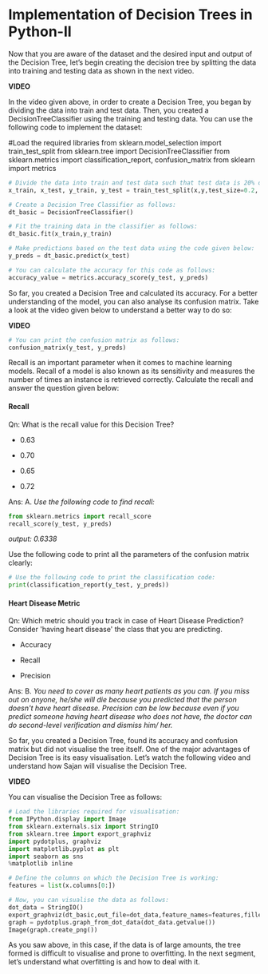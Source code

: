 # Implementation of Decision Trees in Python-II

Now that you are aware of the dataset and the desired input and output of the Decision Tree, let’s begin creating the decision tree by splitting the data into training and testing data as shown in the next video.

**VIDEO**

In the video given above, in order to create a Decision Tree, you began by dividing the data into train and test data. Then, you created a DecisionTreeClassifier using the training and testing data. You can use the following code to implement the dataset:

#Load the required libraries
from sklearn.model_selection import train_test_split
from sklearn.tree import DecisionTreeClassifier
from sklearn.metrics import classification_report, confusion_matrix
from sklearn import metrics

```python
# Divide the data into train and test data such that test data is 20% of the total data as follows:
x_train, x_test, y_train, y_test = train_test_split(x,y,test_size=0.2, random_state=0)

# Create a Decision Tree Classifier as follows:
dt_basic = DecisionTreeClassifier()

# Fit the training data in the classifier as follows:
dt_basic.fit(x_train,y_train)

# Make predictions based on the test data using the code given below:
y_preds = dt_basic.predict(x_test)

# You can calculate the accuracy for this code as follows:
accuracy_value = metrics.accuracy_score(y_test, y_preds)
```

So far, you created a Decision Tree and calculated its accuracy. For a better understanding of the model, you can also analyse its confusion matrix. Take a look at the video given below to understand a better way to do so:

**VIDEO**

```python
# You can print the confusion matrix as follows:
confusion_matrix(y_test, y_preds)
```

Recall is an important parameter when it comes to machine learning models. Recall of a model is also known as its sensitivity and measures the number of times an instance is retrieved correctly. Calculate the recall and answer the question given below:

#### Recall

Qn: What is the recall value for this Decision Tree?

- 0.63

- 0.70

- 0.65

- 0.72

Ans: A. *Use the following code to find recall:*

```python
from sklearn.metrics import recall_score
recall_score(y_test, y_preds)
```

*output: 0.6338*

Use the following code to print all the parameters of the confusion matrix clearly:

```python
# Use the following code to print the classification code:
print(classification_report(y_test, y_preds))
```

#### Heart Disease Metric

Qn: Which metric should you track in case of Heart Disease Prediction? Consider 'having heart disease' the class that you are predicting.

- Accuracy

- Recall

- Precision

Ans: B. *You need to cover as many heart patients as you can. If you miss out on anyone, he/she will die because you predicted that the person doesn't have heart disease. Precision can be low because even if you predict someone having heart disease who does not have, the doctor can do second-level verification and dismiss him/ her.*

So far, you created a Decision Tree, found its accuracy and confusion matrix but did not visualise the tree itself. One of the major advantages of Decision Tree is its easy visualisation. Let’s watch the following video and understand how Sajan will visualise the Decision Tree.

**VIDEO**

You can visualise the Decision Tree as follows:

```python
# Load the libraries required for visualisation:
from IPython.display import Image  
from sklearn.externals.six import StringIO  
from sklearn.tree import export_graphviz
import pydotplus, graphviz
import matplotlib.pyplot as plt
import seaborn as sns
%matplotlib inline

# Define the columns on which the Decision Tree is working:
features = list(x.columns[0:])

# Now, you can visualise the data as follows:
dot_data = StringIO()
export_graphviz(dt_basic,out_file=dot_data,feature_names=features,filled=True,rounded=True)
graph = pydotplus.graph_from_dot_data(dot_data.getvalue())
Image(graph.create_png())
```

As you saw above, in this case, if the data is of large amounts, the tree formed is difficult to visualise and prone to overfitting. In the next segment, let’s understand what overfitting is and how to deal with it.